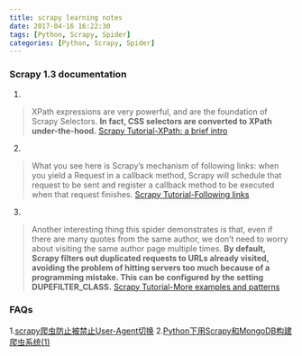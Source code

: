 ```yaml
---
title: scrapy learning notes
date: 2017-04-16 16:22:30
tags: [Python, Scrapy, Spider]
categories: [Python, Scrapy, Spider]
---
```


### Scrapy 1.3 documentation
1.
> XPath expressions are very powerful, and are the foundation of Scrapy Selectors. **In fact, CSS selectors are converted to XPath under-the-hood.**
[Scrapy Tutorial-XPath: a brief intro](https://docs.scrapy.org/en/latest/intro/tutorial.html#xpath-a-brief-intro)

2.
> What you see here is Scrapy’s mechanism of following links: when you yield a Request in a callback method, Scrapy will schedule that request to be sent and register a callback method to be executed when that request finishes.
[Scrapy Tutorial-Following links](https://docs.scrapy.org/en/latest/intro/tutorial.html#following-links)

3.
> Another interesting thing this spider demonstrates is that, even if there are many quotes from the same author, we don’t need to worry about visiting the same author page multiple times. **By default, Scrapy filters out duplicated requests to URLs already visited, avoiding the problem of hitting servers too much because of a programming mistake. This can be configured by the setting DUPEFILTER_CLASS.**
[Scrapy Tutorial-More examples and patterns](https://docs.scrapy.org/en/latest/intro/tutorial.html#more-examples-and-patterns)

### FAQs
1.[scrapy爬虫防止被禁止User-Agent切换](http://blog.csdn.net/haipengdai/article/details/48545231)
2.[Python下用Scrapy和MongoDB构建爬虫系统(1)](http://python.jobbole.com/81320/)


<!--References-->
[Scrapy Tutorial]: https://docs.scrapy.org/en/latest/intro/tutorial.html
